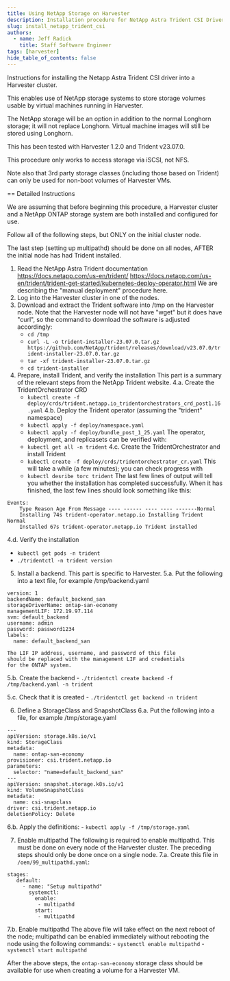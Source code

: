 ```yaml
---
title: Using NetApp Storage on Harvester
description: Installation procedure for NetApp Astra Trident CSI Driver
slug: install_netapp_trident_csi
authors:
  - name: Jeff Radick
    title: Staff Software Engineer
tags: [harvester]
hide_table_of_contents: false
---
```


Instructions for installing the Netapp Astra Trident CSI driver
into a Harvester cluster.

This enables use of NetApp storage systems to store storage volumes
usable by virtual machines running in Harvester.

The NetApp storage will be an option in addition to the normal
Longhorn storage; it will not replace Longhorn.
Virtual machine images will still be stored using Longhorn.

This has been tested with Harvester 1.2.0 and Trident v23.07.0.

This procedure only works to access storage via iSCSI, not NFS.

Note also that 3rd party storage classes (including those based on Trident)
can only be used for non-boot volumes of Harvester VMs.

== Detailed Instructions

We are assuming that before beginning this procedure,
a Harvester cluster and a NetApp ONTAP storage system
are both installed and configured for use.

Follow all of the following steps, but ONLY on the initial cluster node.

The last step (setting up multipathd) should be done on all nodes,
AFTER the initial node has had Trident installed.

1. Read the NetApp Astra Trident documentation
       https://docs.netapp.com/us-en/trident/
       https://docs.netapp.com/us-en/trident/trident-get-started/kubernetes-deploy-operator.html
   We are describing the "manual deployment" procedure here.
2. Log into the Harvester cluster in one of the nodes.
3. Download and extract the Trident software into /tmp on the Harvester node.
   Note that the Harvester node will not have "wget" but it does have
   "curl", so the command to download the software is adjusted accordingly:
   - `cd /tmp`
   - `curl -L -o trident-installer-23.07.0.tar.gz https://github.com/NetApp/trident/releases/download/v23.07.0/trident-installer-23.07.0.tar.gz`
   - `tar -xf trident-installer-23.07.0.tar.gz`
   - `cd trident-installer`
4. Prepare, install Trident, and verify the installation
   This part is a summary of the relevant steps from the NetApp Trident
   website.
4.a. Create the TridentOrchestrator CRD
   - `kubectl create -f deploy/crds/trident.netapp.io_tridentorchestrators_crd_post1.16.yaml`
4.b. Deploy the Trident operator (assuming the "trident" namespace)
   - `kubectl apply -f deploy/namespace.yaml`
   - `kubectl apply -f deploy/bundle_post_1_25.yaml`
   The operator, deployment, and replicasets can be verified with:
   - `kubectl get all -n trident`
4.c. Create the TridentOrchestrator and install Trident
   - `kubectl create -f deploy/crds/tridentorchestrator_cr.yaml`
   This will take a while (a few minutes); you can check progress with
   - `kubectl desribe torc trident`
   The last few lines of output will tell you whether the installation
   has completed successfully.  When it has finished, the last few
   lines should look something like this:

```
Events:
    Type Reason Age From Message ---- ------ ---- ---- -------Normal
    Installing 74s trident-operator.netapp.io Installing Trident Normal
    Installed 67s trident-operator.netapp.io Trident installed
```

4.d. Verify the installation
   - `kubectl get pods -n trident`
   - `./tridentctl -n trident version`

5. Install a backend.
   This part is specific to Harvester.
5.a.    Put the following into a text file, for example /tmp/backend.yaml

```
version: 1
backendName: default_backend_san
storageDriverName: ontap-san-economy
managementLIF: 172.19.97.114
svm: default_backend
username: admin
password: password1234
labels:
  name: default_backend_san
```
    The LIF IP address, username, and password of this file
    should be replaced with the management LIF and credentials
    for the ONTAP system.

5.b. Create the backend
    - `./tridentctl create backend -f /tmp/backend.yaml -n trident`

5.c. Check that it is created
    - `./tridentctl get backend -n trident`

6. Define a StorageClass and SnapshotClass
6.a. Put the following into a file, for example /tmp/storage.yaml

```
---
apiVersion: storage.k8s.io/v1
kind: StorageClass
metadata:
  name: ontap-san-economy
provisioner: csi.trident.netapp.io
parameters:
  selector: "name=default_backend_san"
---
apiVersion: snapshot.storage.k8s.io/v1
kind: VolumeSnapshotClass
metadata:
  name: csi-snapclass
driver: csi.trident.netapp.io
deletionPolicy: Delete
```

6.b. Apply the definitions:
    - `kubectl apply -f /tmp/storage.yaml`

7. Enable multipathd
   The following is required to enable multipathd.
   This must be done on every node of the Harvester cluster.
   The preceding steps should only be done once on a single node.
7.a. Create this file in `/oem/99_multipathd.yaml`:
```
stages:
   default:
     - name: "Setup multipathd"
       systemctl:
         enable:
          - multipathd
         start:
          - multipathd
```
7.b. Enable multipathd
    The above file will take effect on the next reboot of the node;
    multipathd can be enabled immediately without rebooting the node
    using the following commands:
    - `systemctl enable multipathd`
    - `systemctl start multipathd`

After the above steps, the `ontap-san-economy` storage class
should be available for use when creating a volume for
a Harvester VM.

